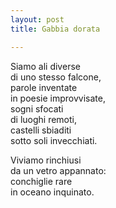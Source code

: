 ```yaml
---
layout: post
title: Gabbia dorata

---
```

Siamo ali diverse  
di uno stesso falcone,  
parole inventate  
in poesie improvvisate,  
sogni sfocati  
di luoghi remoti,  
castelli sbiaditi  
sotto soli invecchiati.  

Viviamo rinchiusi  
da un vetro appannato:  
conchiglie rare   
in oceano inquinato.   
